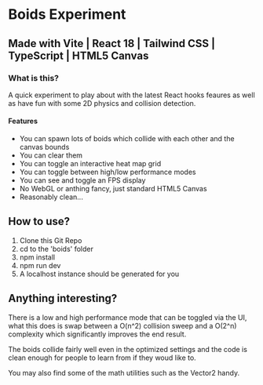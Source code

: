 # Boids Experiment
## Made with Vite | React 18 | Tailwind CSS | TypeScript | HTML5 Canvas

### What is this?

A quick experiment to play about with the latest React hooks feaures as well as
have fun with some 2D physics and collision detection.

#### Features
* You can spawn lots of boids which collide with each other and the canvas bounds
* You can clear them
* You can toggle an interactive heat map grid
* You can toggle between high/low performance modes
* You can see and toggle an FPS display
* No WebGL or anthing fancy, just standard HTML5 Canvas
* Reasonably clean...

## How to use?

1. Clone this Git Repo
2. cd to the 'boids' folder
3. npm install
4. npm run dev
5. A localhost instance should be generated for you

## Anything interesting?

There is a low and high performance mode that can be toggled via the UI,
what this does is swap between a O(n^2) collision sweep and a O(2^n) complexity
which significantly improves the end result.

The boids collide fairly well even in the optimized settings and the code is clean
enough for people to learn from if they woud like to.

You may also find some of the math utilities such as the Vector2 handy.
